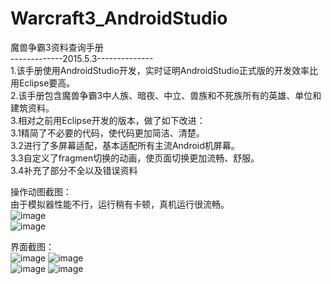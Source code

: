 # Warcraft3_AndroidStudio
魔兽争霸3资料查询手册   
-------------2015.5.3--------------  
1.该手册使用AndroidStudio开发，实时证明AndroidStudio正式版的开发效率比用Eclipse要高。  
2.该手册包含魔兽争霸3中人族、暗夜、中立、兽族和不死族所有的英雄、单位和建筑资料。  
3.相对之前用Eclipse开发的版本，做了如下改进：  
3.1精简了不必要的代码，使代码更加简洁、清楚。  
3.2进行了多屏幕适配，基本适配所有主流Android机屏幕。  
3.3自定义了fragmen切换的动画，使页面切换更加流畅、舒服。  
3.4补充了部分不全以及错误资料
  
操作动图截图：  
由于模拟器性能不行，运行稍有卡顿，真机运行很流畅。  
![image](http://ww4.sinaimg.cn/bmiddle/7c6ed26egw1err7e9vi5cg20al0ikhdt.gif)  
![image](http://ww1.sinaimg.cn/bmiddle/7c6ed26egw1err7ebbvvfg20al0ikwp2.gif)  
  
  
界面截图：   
![image](http://ww3.sinaimg.cn/bmiddle/7c6ed26egw1err57ympnxj20u01hck5f.jpg)
![image](http://ww3.sinaimg.cn/bmiddle/7c6ed26egw1err58088uvj20u01hcahh.jpg)   
![image](http://ww3.sinaimg.cn/bmiddle/7c6ed26egw1err582e6bgj20u01hch5y.jpg)
![image](http://ww2.sinaimg.cn/bmiddle/7c6ed26egw1err584umovj20u01hckbe.jpg)


